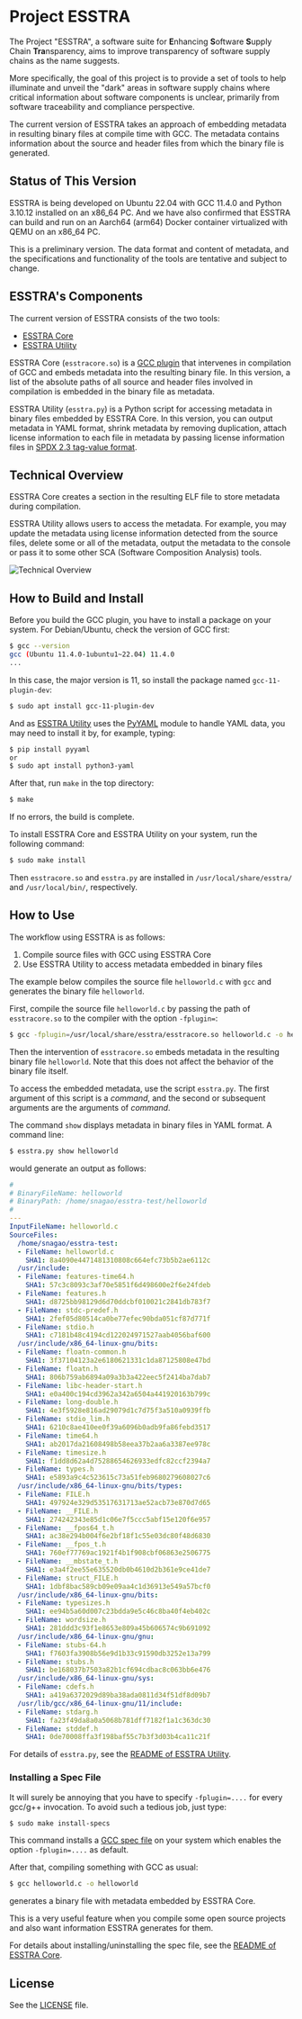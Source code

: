 # Project ESSTRA

The Project "ESSTRA", a software suite for
**E**nhancing **S**oftware **S**upply Chain **Tra**nsparency,
aims to improve transparency of software supply chains as the name suggests.

More specifically, the goal of this project is to provide a set of tools to
help illuminate and unveil the "dark" areas in software supply chains where
critical information about software components is unclear, primarily from
software traceability and compliance perspective.

The current version of ESSTRA takes an approach of embedding metadata in
resulting binary files at compile time with GCC.
The metadata contains information about the source and header files from which
the binary file is generated.

## Status of This Version

ESSTRA is being developed on Ubuntu 22.04 with GCC 11.4.0 and Python
3.10.12 installed on an x86\_64 PC.
And we have also confirmed that ESSTRA can build and run on an Aarch64 (arm64) Docker
container virtualized with QEMU on an x86\_64 PC.

This is a preliminary version. The data format and content of metadata, and the
specifications and functionality of the tools are tentative and subject to
change.

## ESSTRA's Components

The current version of ESSTRA consists of the two tools:

* [ESSTRA Core](./core/README.md)
* [ESSTRA Utility](./util/README.md)

ESSTRA Core (`esstracore.so`) is a
[GCC plugin](https://gcc.gnu.org/wiki/plugins) that intervenes in compilation of
GCC and embeds metadata into the resulting binary file.
In this version, a list of the absolute paths of all source and header
files involved in compilation is embedded in the binary file as metadata.

ESSTRA Utility (`esstra.py`) is a Python script for accessing metadata in
binary files embedded by ESSTRA Core.
In this version, you can output metadata in YAML format, shrink metadata by
removing duplication, attach license information to each file in metadata
by passing license information files
in [SPDX 2.3 tag-value format](https://spdx.github.io/spdx-spec/v2.3/).

## Technical Overview

ESSTRA Core creates a section in the resulting ELF file to store metadata
during compilation.

ESSTRA Utility allows users to access the metadata. For example, you may update
the metadata using license information detected from the source files, delete
some or all of the metadata, output the metadata to the console or pass it to
some other SCA (Software Composition Analysis) tools.

![Technical Overview](./assets/tech-overview.png)

## How to Build and Install

Before you build the GCC plugin, you have to install a package on your system.
For Debian/Ubuntu, check the version of GCC first:

```sh
$ gcc --version
gcc (Ubuntu 11.4.0-1ubuntu1~22.04) 11.4.0
...
```

In this case, the major version is 11, so install the package named
`gcc-11-plugin-dev`:

```sh
$ sudo apt install gcc-11-plugin-dev
```

And as [ESSTRA Utility](./util/README.md) uses the [PyYAML](https://pyyaml.org/)
module to handle YAML data, you may need to install it by, for example, typing:

```sh
$ pip install pyyaml
or
$ sudo apt install python3-yaml
```

After that, run `make` in the top directory:

```sh
$ make
```

If no errors, the build is complete.

To install ESSTRA Core and ESSTRA Utility on your system, run the following command:

```sh
$ sudo make install
```

Then `esstracore.so` and `esstra.py` are installed in `/usr/local/share/esstra/`
and `/usr/local/bin/`, respectively.

## How to Use

The workflow using ESSTRA is as follows:

1. Compile source files with GCC using ESSTRA Core
2. Use ESSTRA Utility to access metadata embedded in binary files

The example below compiles the source file `helloworld.c` with `gcc` and
generates the binary file `helloworld`.

First, compile the source file `helloworld.c` by passing the path of
`esstracore.so` to the compiler with the option `-fplugin=`:

```sh
$ gcc -fplugin=/usr/local/share/esstra/esstracore.so helloworld.c -o helloworld
```

Then the intervention of `esstracore.so` embeds metadata in the resulting
binary file `helloworld`. Note that this does not affect the behavior of the
binary file itself.

To access the embedded metadata, use the script `esstra.py`.  The first argument
of this script is a *command*, and the second or subsequent arguments are the
arguments of *command*.

The command `show` displays metadata in binary files in YAML format.
A command line:

```sh
$ esstra.py show helloworld
```

would generate an output as follows:

```yaml
#
# BinaryFileName: helloworld
# BinaryPath: /home/snagao/esstra-test/helloworld
#
---
InputFileName: helloworld.c
SourceFiles:
  /home/snagao/esstra-test:
  - FileName: helloworld.c
    SHA1: 8a4090e4471481310808c664efc73b5b2ae6112c
  /usr/include:
  - FileName: features-time64.h
    SHA1: 57c3c8093c3af70e5851f6d498600e2f6e24fdeb
  - FileName: features.h
    SHA1: d8725bb98129d6d70ddcbf010021c2841db783f7
  - FileName: stdc-predef.h
    SHA1: 2fef05d80514ca0be77efec90bda051cf87d771f
  - FileName: stdio.h
    SHA1: c7181b48c4194cd122024971527aab4056baf600
  /usr/include/x86_64-linux-gnu/bits:
  - FileName: floatn-common.h
    SHA1: 3f37104123a2e6180621331c1da87125808e47bd
  - FileName: floatn.h
    SHA1: 806b759ab6894a09a3b3a422eec5f2414ba7dab7
  - FileName: libc-header-start.h
    SHA1: e0a400c194cd3962a342a6504a441920163b799c
  - FileName: long-double.h
    SHA1: 4e3f5928e816ad29079d1c7d75f3a510a0939ffb
  - FileName: stdio_lim.h
    SHA1: 6210c8ae410ee0f39a6096b0adb9fa86febd3517
  - FileName: time64.h
    SHA1: ab2017da21608498b58eea37b2aa6a3387ee978c
  - FileName: timesize.h
    SHA1: f1dd8d62a4d75288654626933edfc82ccf2394a7
  - FileName: types.h
    SHA1: e5893a9c4c523615c73a51feb9680279608027c6
  /usr/include/x86_64-linux-gnu/bits/types:
  - FileName: FILE.h
    SHA1: 497924e329d53517631713ae52acb73e870d7d65
  - FileName: __FILE.h
    SHA1: 274242343e85d1c06e7f5ccc5abf15e120f6e957
  - FileName: __fpos64_t.h
    SHA1: ac38e294b004f6e2bf18f1c55e03dc80f48d6830
  - FileName: __fpos_t.h
    SHA1: 760ef77769ac1921f4b1f908cbf06863e2506775
  - FileName: __mbstate_t.h
    SHA1: e3a4f2ee55e635520db0b4610d2b361e9ce41de7
  - FileName: struct_FILE.h
    SHA1: 1dbf8bac589cb09e09aa4c1d36913e549a57bcf0
  /usr/include/x86_64-linux-gnu/bits:
  - FileName: typesizes.h
    SHA1: ee94b5a60d007c23bdda9e5c46c8ba40f4eb402c
  - FileName: wordsize.h
    SHA1: 281ddd3c93f1e8653e809a45b606574c9b691092
  /usr/include/x86_64-linux-gnu/gnu:
  - FileName: stubs-64.h
    SHA1: f7603fa3908b56e9d1b33c91590db3252e13a799
  - FileName: stubs.h
    SHA1: be168037b7503a82b1cf694cdbac8c063bb6e476
  /usr/include/x86_64-linux-gnu/sys:
  - FileName: cdefs.h
    SHA1: a419a6372029d89ba38ada0811d34f51df8d09b7
  /usr/lib/gcc/x86_64-linux-gnu/11/include:
  - FileName: stdarg.h
    SHA1: fa23f49da8a0a5068b781dff7182f1a1c363dc30
  - FileName: stddef.h
    SHA1: 0de70008ffa3f198baf55c7b3f3d03b4ca11c21f
```

For details of `esstra.py`, see the [README of ESSTRA Utility](./util/README.md).


### Installing a Spec File

It will surely be annoying that you have to specify `-fplugin=....` for every
gcc/g++ invocation.
To avoid such a tedious job, just type:

```sh
$ sudo make install-specs
```

This command installs a [GCC spec
file](https://gcc.gnu.org/onlinedocs/gcc/Spec-Files.html) on your system which
enables the option `-fplugin=....` as default.

After that, compiling something with GCC as usual:

```sh
$ gcc helloworld.c -o helloworld
```

generates a binary file with metadata embedded by ESSTRA Core.

This is a very useful feature when you compile some open source projects and
also want information ESSTRA generates for them.

For details about installing/uninstalling the spec file, see the
[README of ESSTRA Core](./core/README.md).

## License

See the [LICENSE](./LICENSE) file.
